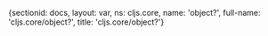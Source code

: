 {sectionid: docs, layout: var, ns: cljs.core, name: 'object?', full-name: 'cljs.core/object?',
  title: 'cljs.core/object?'}

